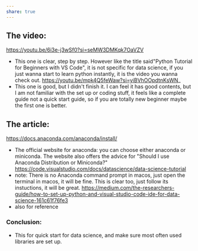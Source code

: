 ```yaml
---
share: true
---
```

## The video:
https://youtu.be/6i3e-j3wSf0?si=seMW3DMKqk7OaVZV
* This one is clear, step by step. However like the title said"Python Tutorial for Beginners with VS Code", it is not specific for data science, if you just wanna start to learn python instantly, it is the video you wanna check out.
https://youtu.be/mpk4Q5feWaw?si=yiBVhOOpdtnKsWN_
* This one is good, but I didn't finish it. I can feel it has good contents, but I am not familiar with the set up or coding stuff, it feels like a complete guide not a quick start guide, so if you are totally new beginner maybe the first one is better.
## The article:
https://docs.anaconda.com/anaconda/install/
* The official website for anaconda: you can choose either anaconda or miniconda. The website also offers the advice for "Should I use Anaconda Distribution or Miniconda?"
https://code.visualstudio.com/docs/datascience/data-science-tutorial
* note: There is no Anaconda command prompt in macos, just open the terminal in macos, it will be fine. This is clear too, just follow its instuctions, it will be great.
https://medium.com/the-researchers-guide/how-to-set-up-python-and-visual-studio-code-ide-for-data-science-161c61f76fe3
* also for reference

### Conclusion:
* This for quick start for data science, and make sure most often used libraries are set up. 